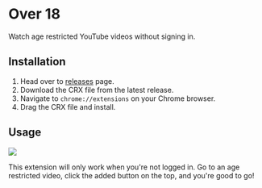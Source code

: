 # Over 18
Watch age restricted YouTube videos without signing in.

## Installation
1. Head over to [releases](https://github.com/pinodex/over-18/releases) page.
2. Download the CRX file from the latest release.
3. Navigate to `chrome://extensions` on your Chrome browser.
4. Drag the CRX file and install.

## Usage
![](http://i.imgur.com/wXE3isk.png)

This extension will only work when you're not logged in. Go to an age restricted video, click the added button on the top, and you're good to go!
